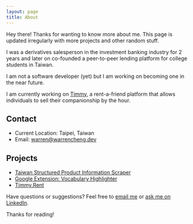 ```yaml
---
layout: page
title: About
---
```


<p class="message">
  Hey there! Thanks for wanting to know more about me. This page is updated irregularly with more projects and other random stuff.
</p>

I was a derivatives salesperson in the investment banking industry for 2 years and later on co-founded a peer-to-peer lending platform for college students in Taiwan.

I am not a software developer (yet) but I am working on becoming one in the near future.

I am currently working on [Timmy](https://timmy.rent), a rent-a-friend platform that allows individuals to sell their companionship by the hour.

## Contact

- Current Location: Taipei, Taiwan
- Email: warren@warrencheng.dev

## Projects

- [Taiwan Structured Product Information Scraper](https://github.com/jn8029/tdcc)
- [Google Extension: Vocabulary Highlighter](https://github.com/jn8029/VocabularyHighlighter)
- [Timmy.Rent](https://timmy.rent)

Have questions or suggestions? Feel free to <a href="mailto:warren@warrencheng.dev">email me</a> or <a href="">ask me on LinkedIn</a>.

Thanks for reading!
